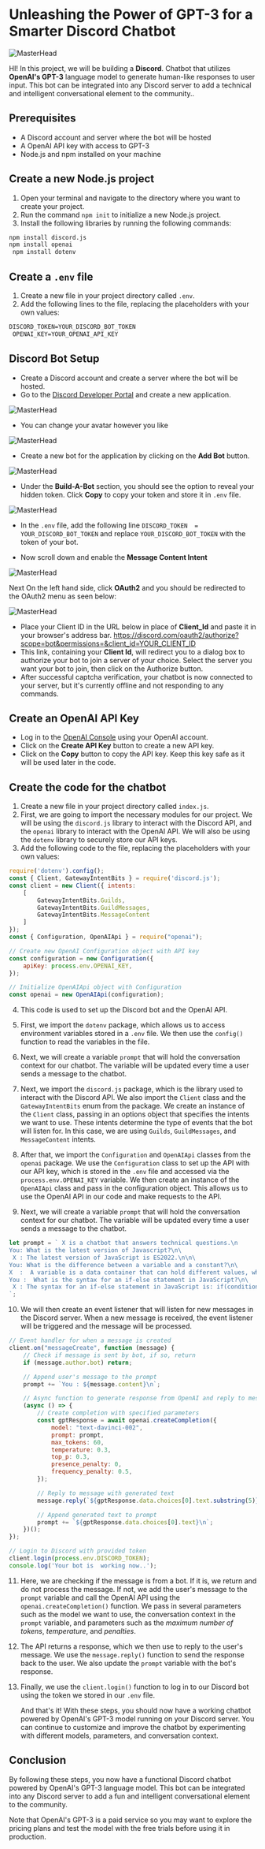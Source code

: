# Unleashing the Power of GPT-3 for a Smarter Discord Chatbot

![MasterHead](./gif/me.gif)<br>

HI! In this project, we will be building a **Discord**. Chatbot that utilizes **OpenAI's GPT-3** language model to generate human-like responses to user input. This bot can be integrated into any Discord server to add a technical and intelligent conversational element to the community..

##  Prerequisites

-   A Discord account and server where the bot will be hosted
-   A OpenAI API key with access to GPT-3
-   Node.js and npm installed on your machine

## Create a new Node.js project
1.  Open your terminal and navigate to the directory where you want to create your project.
2.  Run the command `npm init` to initialize a new Node.js project.
3.  Install the following libraries by running the following commands:

```markdown
npm install discord.js
npm install openai
 npm install dotenv
```

##  Create a `.env` file
1.  Create a new file in your project directory called `.env`.
2.  Add the following lines to the file, replacing the placeholders with your own values:

```markdown
DISCORD_TOKEN=YOUR_DISCORD_BOT_TOKEN
 OPENAI_KEY=YOUR_OPENAI_API_KEY
```
## Discord Bot Setup
-  Create a Discord account and create a server where the bot will be hosted.
- Go to the [Discord Developer Portal](https://discord.com/developers/applications) and create a new application.

![MasterHead](./gif/me.gif)<br>

- You can change your avatar however you like


![MasterHead](./gif/me.gif)<br>

-  Create a new bot for the application by clicking on the **Add Bot** button.

![MasterHead](./gif/me.gif)<br>

- Under the **Build-A-Bot** section, you should see the option to reveal your hidden token. Click **Copy** to copy your token and store it in `.env` file.

![MasterHead](./gif/me.gif)<br>

- In the `.env` file, add the following line `DISCORD_TOKEN  = YOUR_DISCORD_BOT_TOKEN` and replace `YOUR_DISCORD_BOT_TOKEN` with the token of your bot.

-  Now scroll down and enable the **Message Content Intent**

![MasterHead](./gif/me.gif)<br>

Next On the left hand side, click **OAuth2** and you should be redirected to the OAuth2 menu as seen below:

![MasterHead](./gif/me.gif)<br>

- Place your Client ID in the URL below in place of **Client_Id** and paste it in your browser's address bar.
   https://discord.com/oauth2/authorize?scope=bot&permissions=&client_id=YOUR_CLIENT_ID
- This link, containing your **Client Id**, will redirect you to a dialog box to authorize your bot to join a server of your choice. Select the server you want your bot to join, then click on the Authorize button.
- After successful captcha verification, your chatbot is now connected to your server, but it's currently offline and not responding to any commands.

##  Create an OpenAI API Key
-  Log in to the [OpenAI Console](https://beta.openai.com/account/api-keys) using your OpenAI account.
- Click on the **Create API Key** button to create a new API key.
- Click on the **Copy** button to copy the API key. Keep this key safe as it will be used later in the code.

## Create the code for the chatbot
1.  Create a new file in your project directory called `index.js`.
2. First, we are going to import the necessary modules for our project. We will be using the `discord.js` library to interact with the Discord API, and the `openai` library to interact with the OpenAI API. We will also be using the `dotenv` library to securely store our API keys.
3.  Add the following code to the file, replacing the placeholders with your own values: 

```javascript
require('dotenv').config();
const { Client, GatewayIntentBits } = require('discord.js');
const client = new Client({ intents: 
    [
        GatewayIntentBits.Guilds, 
        GatewayIntentBits.GuildMessages, 
        GatewayIntentBits.MessageContent
    ] 
});
const { Configuration, OpenAIApi } = require("openai");

// Create new OpenAI Configuration object with API key
const configuration = new Configuration({
    apiKey: process.env.OPENAI_KEY,
});

// Initialize OpenAIApi object with Configuration
const openai = new OpenAIApi(configuration);
```
4. This code is used to set up the Discord bot and the OpenAI API.

5. First, we import the `dotenv` package, which allows us to access environment variables stored in a `.env` file. We then use the `config()` function to read the variables in the file.

6. Next, we will create a variable `prompt` that will hold the conversation context for our chatbot. The variable will be updated every time a user sends a message to the chatbot.

7. Next, we import the `discord.js` package, which is the library used to interact with the Discord API. We also import the `Client` class and the `GatewayIntentBits` enum from the package. We create an instance of the `Client` class, passing in an options object that specifies the intents we want to use. These intents determine the type of events that the bot will listen for. In this case, we are using `Guilds`, `GuildMessages`, and `MessageContent` intents.

8. After that, we import the `Configuration` and `OpenAIApi` classes from the `openai` package. We use the `Configuration` class to set up the API with our API key, which is stored in the `.env` file and accessed via the `process.env.OPENAI_KEY` variable. We then create an instance of the `OpenAIApi` class and pass in the configuration object. This allows us to use the OpenAI API in our code and make requests to the API.

9. Next, we will create a variable `prompt` that will hold the conversation context for our chatbot. The variable will be updated every time a user sends a message to the chatbot.

```javascript
let prompt = ` X is a chatbot that answers technical questions.\n
You: What is the latest version of Javascript?\n\
 X : The latest version of JavaScript is ES2022.\n\n\
You: What is the difference between a variable and a constant?\n\
X  :  A variable is a data container that can hold different values, while a constant is a variable whose value cannot be changed.\n\
You :  What is the syntax for an if-else statement in JavaScript?\n\
 X : The syntax for an if-else statement in JavaScript is: if(condition){//code to execute if true} else{//code to execute if false}.\n\
`;
```
10. We will then create an event listener that will listen for new messages in the Discord server. When a new message is received, the event listener will be triggered and the message will be processed.

```javascript
// Event handler for when a message is created
client.on("messageCreate", function (message) {
    // Check if message is sent by bot, if so, return
    if (message.author.bot) return;

    // Append user's message to the prompt
    prompt += `You : ${message.content}\n`;

    // Async function to generate response from OpenAI and reply to message
    (async () => {
        // Create completion with specified parameters
        const gptResponse = await openai.createCompletion({
            model: "text-davinci-002",
            prompt: prompt,
            max_tokens: 60,
            temperature: 0.3,
            top_p: 0.3,
            presence_penalty: 0,
            frequency_penalty: 0.5,
        });

        // Reply to message with generated text
        message.reply(`${gptResponse.data.choices[0].text.substring(5)}`);

        // Append generated text to prompt
        prompt += `${gptResponse.data.choices[0].text}\n`;
    })();
});

// Login to Discord with provided token
client.login(process.env.DISCORD_TOKEN);
console.log('Your bot is  working now..');
```

11. Here, we are checking if the message is from a bot. If it is, we return and do not process the message. If not, we add the user's message to the `prompt` variable and call the OpenAI API using the `openai.createCompletion()` function. We pass in several parameters such as the model we want to use, the conversation context in the `prompt` variable, and parameters such as the *maximum number of tokens*, *temperature*, and *penalties*.
 
 12. The API returns a response, which we then use to reply to the user's message. We use the `message.reply()` function to send the response back to the user. We also update the `prompt` variable with the bot's response. 
 
 13. Finally, we use the `client.login()` function to log in to our Discord bot using the token we stored in our `.env` file.

     And that's it! With these steps, you should now have a working chatbot powered by OpenAI's GPT-3 model running on your Discord server. You can continue to customize and improve the chatbot by experimenting with different models, parameters, and conversation context. 


## Conclusion
By following these steps, you now have a functional Discord chatbot powered by OpenAI's GPT-3 language model. This bot can be integrated into any Discord server to add a fun and intelligent conversational element to the community.

Note that OpenAI's GPT-3 is a paid service so you may want to explore the pricing plans and test the model with the free trials before using it in production.





